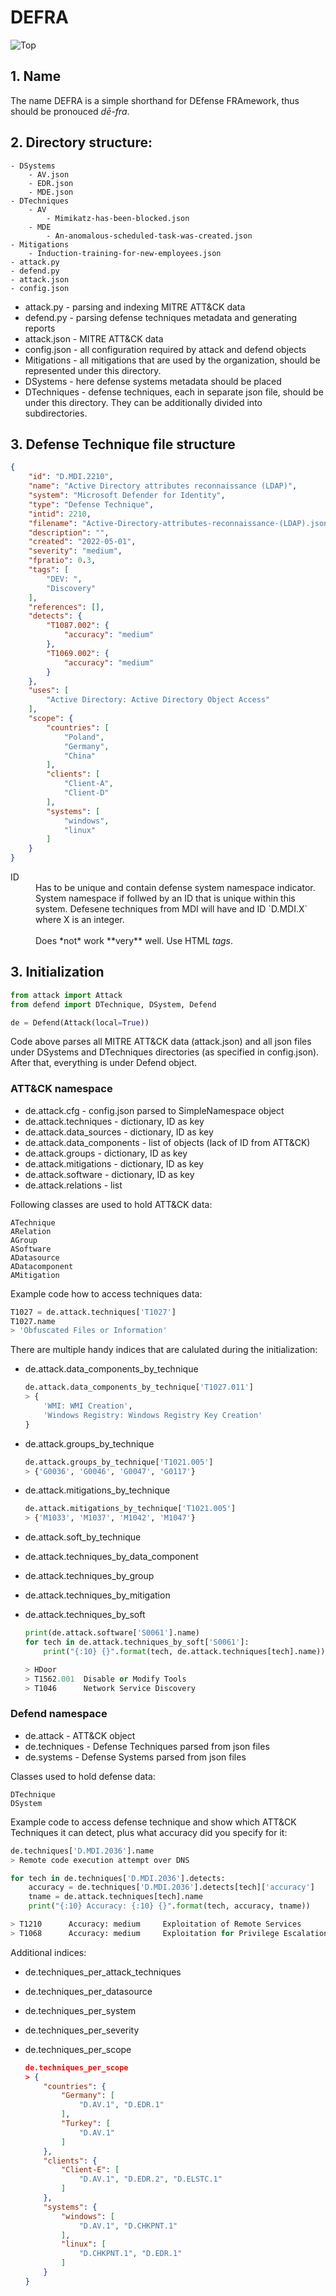 
# DEFRA

![Top](ScreenShots/sigma.png "Graph from DEFRA")

## 1. Name
The name DEFRA is a simple shorthand for DEfense FRAmework, thus should be pronouced *dē-fra*. 

## 2. Directory structure:
```
- DSystems
    - AV.json
    - EDR.json
    - MDE.json
- DTechniques
    - AV
        - Mimikatz-has-been-blocked.json
    - MDE
        - An-anomalous-scheduled-task-was-created.json
- Mitigations
    - Induction-training-for-new-employees.json
- attack.py
- defend.py
- attack.json
- config.json
```

- attack.py - parsing and indexing MITRE ATT&CK data
- defend.py - parsing defense techniques metadata and generating reports
- attack.json - MITRE ATT&CK data
- config.json - all configuration required by attack and defend objects
- Mitigations - all mitigations that are used by the organization, should be represented under this directory.
- DSystems - here defense systems metadata should be placed
- DTechniques - defense techniques, each in separate json file, should be under this directory. They can be additionally divided into subdirectories. 

## 3. Defense Technique file structure

```json
{
    "id": "D.MDI.2210",
    "name": "Active Directory attributes reconnaissance (LDAP)",
    "system": "Microsoft Defender for Identity",
    "type": "Defense Technique",
    "intid": 2210,
    "filename": "Active-Directory-attributes-reconnaissance-(LDAP).json",
    "description": "",
    "created": "2022-05-01",
    "severity": "medium",
    "fpratio": 0.3,
    "tags": [
        "DEV: ",
        "Discovery"
    ],
    "references": [],
    "detects": {
        "T1087.002": {
            "accuracy": "medium"
        },
        "T1069.002": {
            "accuracy": "medium"
        }
    },
    "uses": [
        "Active Directory: Active Directory Object Access"
    ],
    "scope": {
        "countries": [
            "Poland",
            "Germany",
            "China"
        ],
        "clients": [
            "Client-A",
            "Client-D"
        ],
        "systems": [
            "windows",
            "linux"
        ]
    }
}
```

<dl>
  <dt>ID</dt>
  <dd>Has to be unique and contain defense system namespace indicator. System namespace if follwed by an ID that is unique within this system. Defesene techniques from MDI will have and ID `D.MDI.X` where X is an integer.</dd>
    <br>
  <dt></dt>
  <dd>Does *not* work **very** well. Use HTML <em>tags</em>.</dd>
</dl>

## 3. Initialization

```python
from attack import Attack
from defend import DTechnique, DSystem, Defend

de = Defend(Attack(local=True))
```
Code above parses all MITRE ATT&CK data (attack.json) and all json files under DSystems and DTechniques directories (as specified in config.json).
After that, everything is under Defend object. 

### ATT&CK namespace

- de.attack.cfg - config.json parsed to SimpleNamespace object
- de.attack.techniques - dictionary, ID as key
- de.attack.data_sources - dictionary, ID as key
- de.attack.data_components - list of objects (lack of ID from ATT&CK)
- de.attack.groups - dictionary, ID as key
- de.attack.mitigations - dictionary, ID as key
- de.attack.software - dictionary, ID as key
- de.attack.relations - list

Following classes are used to hold ATT&CK data:
```
ATechnique
ARelation
AGroup
ASoftware
ADatasource
ADatacomponent
AMitigation
```

Example code how to access techniques data:

```python
T1027 = de.attack.techniques['T1027']
T1027.name
> 'Obfuscated Files or Information'
```

There are multiple handy indices that are calulated during the initialization:
- de.attack.data_components_by_technique 
    ```python
    de.attack.data_components_by_technique['T1027.011']
    > {
        'WMI: WMI Creation',
        'Windows Registry: Windows Registry Key Creation'
    }
    ```
- de.attack.groups_by_technique
    ```python
    de.attack.groups_by_technique['T1021.005']
    > {'G0036', 'G0046', 'G0047', 'G0117'}
    ```
- de.attack.mitigations_by_technique
    ```python
    de.attack.mitigations_by_technique['T1021.005']
    > {'M1033', 'M1037', 'M1042', 'M1047'}
    ```
- de.attack.soft_by_technique
- de.attack.techniques_by_data_component
- de.attack.techniques_by_group
- de.attack.techniques_by_mitigation
- de.attack.techniques_by_soft

    ```python
    print(de.attack.software['S0061'].name)
    for tech in de.attack.techniques_by_soft['S0061']:
        print("{:10} {}".format(tech, de.attack.techniques[tech].name))
    
    > HDoor
    > T1562.001  Disable or Modify Tools
    > T1046      Network Service Discovery
    ```

### Defend namespace


- de.attack - ATT&CK object
- de.techniques - Defense Techniques parsed from json files
- de.systems - Defense Systems parsed from json files

Classes used to hold defense data:
```
DTechnique
DSystem
```

Example code to access defense technique and show which ATT&CK Techniques it can detect, plus what accuracy did you specify for it:
```python
de.techniques['D.MDI.2036'].name
> Remote code execution attempt over DNS

for tech in de.techniques['D.MDI.2036'].detects:
    accuracy = de.techniques['D.MDI.2036'].detects[tech]['accuracy']
    tname = de.attack.techniques[tech].name
    print("{:10} Accuracy: {:10} {}".format(tech, accuracy, tname))

> T1210      Accuracy: medium     Exploitation of Remote Services
> T1068      Accuracy: medium     Exploitation for Privilege Escalation
```

Additional indices:

- de.techniques_per_attack_techniques
- de.techniques_per_datasource
- de.techniques_per_system
- de.techniques_per_severity
- de.techniques_per_scope



    ```json
    de.techniques_per_scope
    > {
        "countries": {
            "Germany": [
                "D.AV.1", "D.EDR.1"
            ],
            "Turkey": [
                "D.AV.1"
            ]
        },
        "clients": {
            "Client-E": [
                "D.AV.1", "D.EDR.2", "D.ELSTC.1"
            ]
        },
        "systems": {
            "windows": [
                "D.AV.1", "D.CHKPNT.1"
            ],
            "linux": [
                "D.CHKPNT.1", "D.EDR.1"
            ]
        } 
    }
    ```
